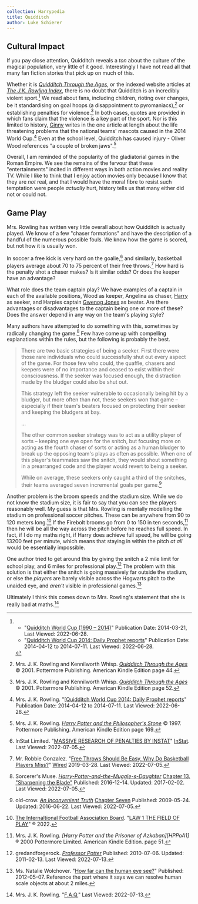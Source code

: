 ```yaml
---
collection: Harrypedia
title: Quidditch
author: Luke Schierer
---
```


## Cultural Impact

If you pay close attention, Quidditch reveals a _ton_ about the culture of the
magical population, very little of it good. Interestingly I have not read all
that many fan fiction stories that pick up on much of this.

Whether it is _[Quidditch Through the Ages]_, or the indexed website articles
at _[The J.K. Rowling Index]_, there is no doubt that Quidditch is an incredibly
violent sport.[^220628-6] We read about fans, including children, rioting over
changes, be it standardising on goal hoops (a disappointment to
pyromaniacs),[^220628-7] or establishing penalties for violence.[^220628-8] In
both cases, quotes are provided in which fans claim that the violence is a key
part of the sport. Nor is this limited to history, [Ginny][] writes in the one
article at length about the life threatening problems that the national teams'
mascots caused in the 2014 World Cup.[^220628-9] Even at the school level,
Quidditch has caused injury - Oliver Wood references "a couple of broken
jaws".[^220628-10]

[Ginny]: /harrypedia/people/weasley/ginevra_molly//
[Quidditch Through the Ages]: https://www.goodreads.com/book/show/111450.Quidditch_Through_the_Ages
[The J.K. Rowling Index]: https://www.rowlingindex.org/

Overall, I am reminded of the popularity of the gladiatorial games in the Roman
Empire. We see the remains of the fervour that these "entertainments" incited
in different ways in both action movies and reality TV. While I like to think
that I enjoy action movies only because I know that they are _not_ real, and
that I would have the moral fibre to resist such temptation were people
_actually_ hurt, history tells us that many either did not or could not.

[^220628-10]:
    Mrs. J. K. Rowling.
    _[Harry Potter and the Philosopher's Stone](https://www.goodreads.com/book/show/3.Harry_Potter_and_the_Sorcerer_s_Stone)_
    © 1997. Pottermore Publishing. American Kindle Edition page 169.

[^220628-9]:
    Mrs. J. K. Rowling.
    "[[Quidditch World Cup 2014: Daily Prophet reports](https://www.rowlingindex.org/work/pmqwcdpr/)"
    Publication Date: 2014-04-12 to 2014-07-11. Last Viewed: 2022-06-28.

[^220628-8]:
    Mrs. J. K. Rowling and Kennilworth Whisp.
    _[Quidditch Through the Ages](https://www.goodreads.com/book/show/111450.Quidditch_Through_the_Ages)_
    © 2001. Pottermore Publishing. American Kindle Edition page 52.

[^220628-7]:
    Mrs. J. K. Rowling and Kennilworth Whisp.
    _[Quidditch Through the Ages](https://www.goodreads.com/book/show/111450.Quidditch_Through_the_Ages)_
    © 2001. Pottermore Publishing. American Kindle Edition page 44.

[^220628-6]:
    - "[Quidditch World Cup (1990 – 2014)](https://www.rowlingindex.org/work/pmq9014/)"
      Publication Date: 2014-03-21, Last Viewed: 2022-06-28.
    - "[Quidditch World Cup 2014: Daily Prophet reports](https://www.rowlingindex.org/work/pmqwcdpr/)"
      Publication Date: 2014-04-12 to 2014-07-11. Last Viewed: 2022-06-28.

## Game Play

Mrs. Rowling has written very little overall about how Quidditch is actually
played. We know of a few "chaser formations" and have the description of a
handful of the numerous possible fouls. We know how the game is scored, but
not how it is usually won.

In soccer a free kick is very hard on the goalie,[^220705-2] and similarly,
basketball players average about 70 to 75 percent of their free
throws.[^220705-1] How hard is the penalty shot a chaser makes? Is it similar
odds? Or does the keeper have an advantage?

What role does the team captain play? We have examples of a captain in each of
the available positions, Wood as keeper, Angelina as chaser, [Harry][] as
seeker, and Harpies captain [Gwenog Jones] as beater. Are there advantages or
disadvantages to the captain being one or more of these? Does the answer
depend in any way on the team's playing style?

[Gwenog Jones]: /harrypedia/people/jones/gwenog/
[Harry]: /harrypedia/people/potter/harry_james//

Many authors have attempted to do something with this, sometimes by radically
changing the game.[^220705-3] Few have come up with compelling explanations
within the rules, but the following is probably the best.

> There are two basic strategies of being a seeker. First there were those rare
> individuals who could successfully shut out every aspect of the game. For
> those few who could, the quaffle, chasers and keepers were of no importance
> and ceased to exist within their consciousness. If the seeker was focused
> enough, the distraction made by the bludger could also be shut
> out.
>
> This strategy left the seeker vulnerable to occasionally being hit by a
> bludger, but more often than not, these seekers won that game – especially if
> their team's beaters focused on protecting their seeker and keeping the
> bludgers at bay.
>
> …
>
> The other common seeker strategy was to act as a utility player of sorts –
> keeping one eye open for the snitch, but focusing more on acting as the
> fourth chaser of sorts or acting as a human bludger to break up the opposing
> team's plays as often as possible. When one of this player's teammates saw
> the snitch, they would shout something in a prearranged code and the player
> would revert to being a seeker.
>
> While on average, these seekers only caught a third of the snitches, their
> teams averaged seven incremental goals per game.[^220705-4]

Another problem is the broom speeds and the stadium size. While we do not know
the stadium size, it is fair to say that you can see the players reasonably
well. My guess is that Mrs. Rowling is mentally modelling the stadium on
professional soccer pitches. These can be anywhere from 90 to 120 meters
long.[^220713-1] If the Firebolt brooms go from 0 to 150 in ten
seconds,[^220713-2] then he will be all the way across the pitch before he
reaches full speed. In fact, if I do my maths right, if Harry does achieve full
speed, he will be going 13200 feet per minute, which means that staying in
within the pitch _at all_ would be essentially impossible.

One author tried to get around this by giving the snitch a 2 mile limit for
school play, and 6 miles for professional play.[^220713-3] The problem with
this solution is that either the snitch is going massively far outside the
stadium, or else the _players_ are barely visible across the Hogwarts pitch to
the unaided eye, and _aren't_ visible in professional games.[^220713-4]

Ultimately I think this comes down to Mrs. Rowling's statement that she is
really bad at maths.[^220713-5]

[^220713-5]:
    Mrs. J. K. Rowling.
    "[F.A.Q.](https://therowlinglibrary.com/jkrowling.com/textonly/en/faq.html)"
    Last Viewed: 2022-07-13.

[^220713-4]:
    Ms. Natalie Wolchover.
    "[How far can the human eye see?](https://www.livescience.com/33895-human-eye.html)"
    Published: 2012-05-07. Reference the part where it says we can resolve human scale objects at about 2 miles.

[^220713-3]:
    gredandforgerock.
    _[Professor Potter](https://www.fanfiction.net/s/6116629)_
    Published: 2010-07-06. Updated: 2011-02-13. Last Viewed: 2022-07-13.

[^220713-2]:
    Mrs. J. K. Rowling.
    _[Harry Potter and the Prisoner of Azkaban][HPPoA1]_
    ® 2000 Pottermore Limited. American Kindle Edition. page 51.

[HPPaA1]: https://www.goodreads.com/book/show/5.Harry_Potter_and_the_Prisoner_of_Azkaban

[^220713-1]:
    [The Internaltional Football Association Board](https://www.theifab.com/). "[LAW 1 THE FIELD OF PLAY](https://www.theifab.com/laws/latest/the-field-of-play)"
    ® 2022.

[^220705-1]: Mr. Robbie Gonzalez. "[Free Throws Should Be Easy. Why Do Basketball Players Miss?](https://www.wired.com/story/almost-impossible-free-throws/)" [Wired](https://www.wired.com/) 2019-03-28. Last Viewed: 2022-07-05.

[^220705-2]: InStat Limited. "[MASSIVE RESEARCH OF PENALTIES BY INSTAT](https://instatsport.com/football/article/penalty_research)" [InStat](https://instatsport.com). Last Viewed: 2022-07-05.

[^220705-3]:
    Sorcerer's Muse. _[Harry-Potter-and-the-Muggle-s-Daughter](https://www.fanfiction.net/s/12273541)_
    [Chapter 13. "Sharpening the Blade"](https://www.fanfiction.net/s/12273541/13/Harry-Potter-and-the-Muggle-s-Daughter)
    Published: 2016-12-14. Updated: 2017-02-02. Last Viewed: 2022-07-05.

[^220705-4]:
    old-crow. _[An Inconvenient Truth](https://www.fanfiction.net/s/5084287)_
    [Chapter Seven](https://www.fanfiction.net/s/5084287/7/An-Inconvenient-Truth)
    Published: 2009-05-24. Updated: 2016-06-22. Last Viewed: 2022-07-05.
